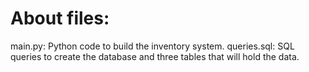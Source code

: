# About files:
main.py: Python code to build the inventory system.
queries.sql: SQL queries to create the database and three tables that will hold the data.
